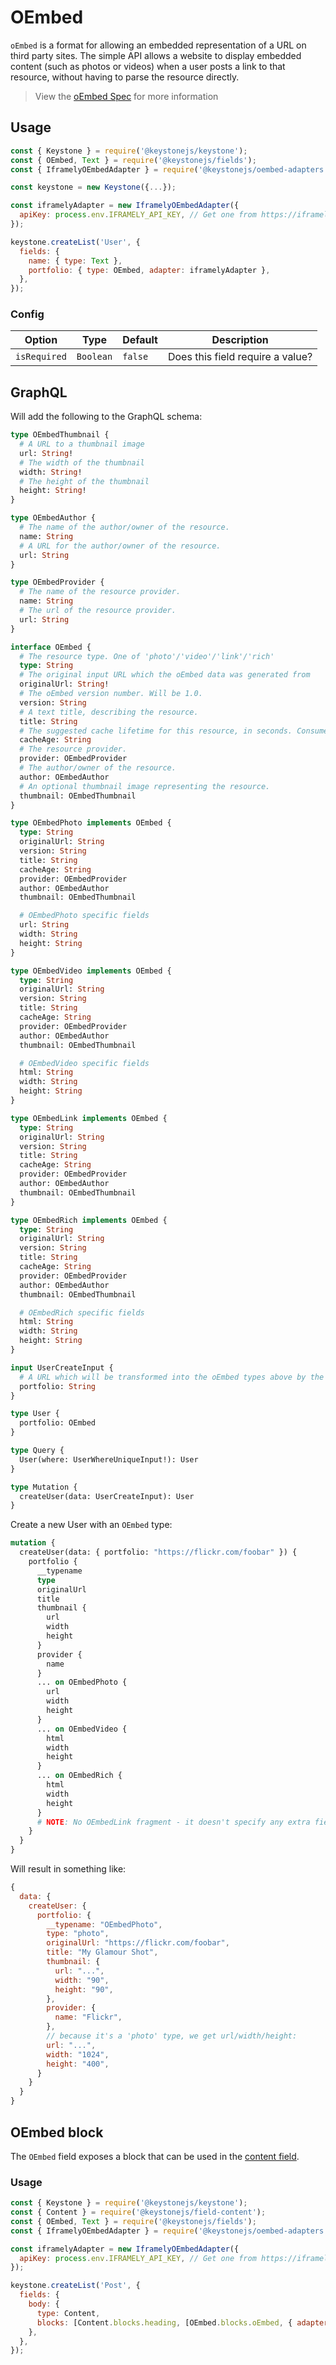 <!--[meta]
section: api
subSection: field-types
title: OEmbed
[meta]-->

# OEmbed

`oEmbed` is a format for allowing an embedded representation of a URL on third
party sites. The simple API allows a website to display embedded content (such
as photos or videos) when a user posts a link to that resource, without having
to parse the resource directly.

> View the [oEmbed Spec](https://oembed.com/) for more information

## Usage

```js
const { Keystone } = require('@keystonejs/keystone');
const { OEmbed, Text } = require('@keystonejs/fields');
const { IframelyOEmbedAdapter } = require('@keystonejs/oembed-adapters');

const keystone = new Keystone({...});

const iframelyAdapter = new IframelyOEmbedAdapter({
  apiKey: process.env.IFRAMELY_API_KEY, // Get one from https://iframely.com
});

keystone.createList('User', {
  fields: {
    name: { type: Text },
    portfolio: { type: OEmbed, adapter: iframelyAdapter },
  },
});
```

### Config

| Option       | Type      | Default | Description                      |
| ------------ | --------- | ------- | -------------------------------- |
| `isRequired` | `Boolean` | `false` | Does this field require a value? |

## GraphQL

Will add the following to the GraphQL schema:

```graphql
type OEmbedThumbnail {
  # A URL to a thumbnail image
  url: String!
  # The width of the thumbnail
  width: String!
  # The height of the thumbnail
  height: String!
}

type OEmbedAuthor {
  # The name of the author/owner of the resource.
  name: String
  # A URL for the author/owner of the resource.
  url: String
}

type OEmbedProvider {
  # The name of the resource provider.
  name: String
  # The url of the resource provider.
  url: String
}

interface OEmbed {
  # The resource type. One of 'photo'/'video'/'link'/'rich'
  type: String
  # The original input URL which the oEmbed data was generated from
  originalUrl: String!
  # The oEmbed version number. Will be 1.0.
  version: String
  # A text title, describing the resource.
  title: String
  # The suggested cache lifetime for this resource, in seconds. Consumers may choose to use this value or not.
  cacheAge: String
  # The resource provider.
  provider: OEmbedProvider
  # The author/owner of the resource.
  author: OEmbedAuthor
  # An optional thumbnail image representing the resource.
  thumbnail: OEmbedThumbnail
}

type OEmbedPhoto implements OEmbed {
  type: String
  originalUrl: String
  version: String
  title: String
  cacheAge: String
  provider: OEmbedProvider
  author: OEmbedAuthor
  thumbnail: OEmbedThumbnail

  # OEmbedPhoto specific fields
  url: String
  width: String
  height: String
}

type OEmbedVideo implements OEmbed {
  type: String
  originalUrl: String
  version: String
  title: String
  cacheAge: String
  provider: OEmbedProvider
  author: OEmbedAuthor
  thumbnail: OEmbedThumbnail

  # OEmbedVideo specific fields
  html: String
  width: String
  height: String
}

type OEmbedLink implements OEmbed {
  type: String
  originalUrl: String
  version: String
  title: String
  cacheAge: String
  provider: OEmbedProvider
  author: OEmbedAuthor
  thumbnail: OEmbedThumbnail
}

type OEmbedRich implements OEmbed {
  type: String
  originalUrl: String
  version: String
  title: String
  cacheAge: String
  provider: OEmbedProvider
  author: OEmbedAuthor
  thumbnail: OEmbedThumbnail

  # OEmbedRich specific fields
  html: String
  width: String
  height: String
}

input UserCreateInput {
  # A URL which will be transformed into the oEmbed types above by the provider
  portfolio: String
}

type User {
  portfolio: OEmbed
}

type Query {
  User(where: UserWhereUniqueInput!): User
}

type Mutation {
  createUser(data: UserCreateInput): User
}
```

Create a new User with an `OEmbed` type:

```graphql
mutation {
  createUser(data: { portfolio: "https://flickr.com/foobar" }) {
    portfolio {
      __typename
      type
      originalUrl
      title
      thumbnail {
        url
        width
        height
      }
      provider {
        name
      }
      ... on OEmbedPhoto {
        url
        width
        height
      }
      ... on OEmbedVideo {
        html
        width
        height
      }
      ... on OEmbedRich {
        html
        width
        height
      }
      # NOTE: No OEmbedLink fragment - it doesn't specify any extra fields
    }
  }
}
```

Will result in something like:

```javascript
{
  data: {
    createUser: {
      portfolio: {
        __typename: "OEmbedPhoto",
        type: "photo",
        originalUrl: "https://flickr.com/foobar",
        title: "My Glamour Shot",
        thumbnail: {
          url: "...",
          width: "90",
          height: "90",
        },
        provider: {
          name: "Flickr",
        },
        // because it's a 'photo' type, we get url/width/height:
        url: "...",
        width: "1024",
        height: "400",
      }
    }
  }
}
```

## OEmbed block

The `OEmbed` field exposes a block that can be used in the [content field](../../../../field-content/README.md).

### Usage

```js
const { Keystone } = require('@keystonejs/keystone');
const { Content } = require('@keystonejs/field-content');
const { OEmbed, Text } = require('@keystonejs/fields');
const { IframelyOEmbedAdapter } = require('@keystonejs/oembed-adapters');

const iframelyAdapter = new IframelyOEmbedAdapter({
  apiKey: process.env.IFRAMELY_API_KEY, // Get one from https://iframely.com
});

keystone.createList('Post', {
  fields: {
    body: {
      type: Content,
      blocks: [Content.blocks.heading, [OEmbed.blocks.oEmbed, { adapter: iframelyAdapter }]],
    },
  },
});
```
